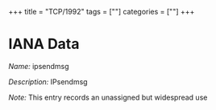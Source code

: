 +++
title = "TCP/1992"
tags = [""]
categories = [""]
+++

# IANA Data

_Name:_ ipsendmsg

_Description:_ IPsendmsg

_Note:_ This entry records an unassigned but widespread use

